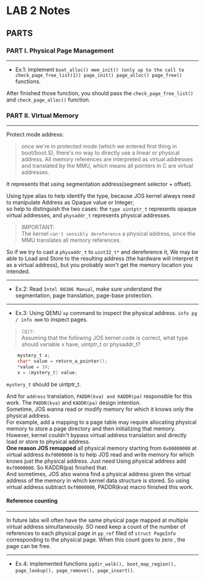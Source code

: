# LAB 2 Notes  

## PARTS

### PART I. Physical Page Management  

---  


* Ex.1: implement `boot_alloc() mem_init() (only up to the call to check_page_free_list(1)) page_init() page_alloc() page_free()` functions.  

After finished those function, you should pass the `check_page_free_list()` and `check_page_alloc()` function.  



### PART II. Virtual Memory  
---  

Protect mode address:  
> once we're in protected mode (which we entered first thing in boot/boot.S), there's no way to directly use a linear or physical address. All memory references are interpreted as virtual addresses and translated by the MMU, which means all pointers in C are virtual addresses.  

It represents that using segmentation address(segment selector + offset).  

Using type alias to help identify the type, because JOS kernel always need to manipulate Address as Opaque value or Integer,  
so help to  distinguish the two cases: the `type uintptr_t` represents opaque virtual addresses, and `physaddr_t` represents physical addresses.  

> IMPORTANT:  
> The kernel `can't sensibly dereference` a physical address, since the MMU translates all memory references.  

So if we try to cast a `physaddr_t` to `uint32_t*` and dereference it, We may be able to Load and Store to the resulting address (the hardware will interpret it as a virtual address), but you probably won't get the memory location you intended.  




---  
* Ex.2: Read `Intel 80386 Manual`, make sure understand the segmentation, page translation, page-base protection.  


--- 
* Ex.3: Using QEMU `xp` command to inspect the physical address. `info pg / info mem` to inspect pages.   


> `[Q]?`:  
> Assuming that the following JOS kernel code is correct, what type should variable x have, uintptr_t or physaddr_t?  

```c
	mystery_t x;
	char* value = return_a_pointer();
	*value = 10;
	x = (mystery_t) value;
```  

`mystery_t` should be uintptr_t.  

And for `address` translation, `PADDR(kva) and KADDR(pa)` responsible for this work. The `PADDR(kva)` and `KADDR(pa)` design intention.  
Sometime, JOS wanna read or modify memory for which it knows only the physical address.  
For example, add a mapping to a page table may require allocating physical memory to store a page directory and then initializing that memory.  
However, kernel couldn't bypass virtual address translation and directly load or store to physical address.  
**One reason JOS remapped** all physical memory starting from `0x00000000` at virtual address `0xf0000000` is to help JOS read and write memory for which knows just the physical address. Just need Using physical address add `0xf0000000`.  So KADDR(pa) finished that.  
And sometimes, JOS also wanna find a physical address given the virtual address of the memory in which kernel data structure is stored. So using virtual address subtract `0xf0000000`, PADDR(kva) macro finished this work.  

#### Reference counting  

---  

In future labs will often have the same physical page mapped at multiple virtual address simultaneously. SO need keep a count of the number of references to each physical page in 	`pp_ref` filed of `struct PageInfo` corresponding to the physical page.  When this count goes to zero , the page can be free.  

--- 
* Ex.4: implemented functions `pgdir_walk(), boot_map_region(), page_lookup(), page_remove(), page_insert()`.  

